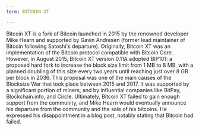 ```yaml
---
term: BITCOIN XT

---
```

Bitcoin XT is a fork of Bitcoin launched in 2015 by the renowned developer Mike Hearn and supported by Gavin Andresen (former lead maintainer of Bitcoin following Satoshi's departure). Originally, Bitcoin XT was an implementation of the Bitcoin protocol compatible with Bitcoin Core. However, in August 2015, Bitcoin XT version 0.11A adopted BIP101: a proposed hard fork to increase the block size limit from 1 MB to 8 MB, with a planned doubling of this size every two years until reaching just over 8 GB per block in 2036. This proposal was one of the main causes of the Blocksize War that took place between 2015 and 2017. It was supported by a significant portion of miners, and by influential companies like BitPay, Blockchain.info, and Circle. Ultimately, Bitcoin XT failed to gain enough support from the community, and Mike Hearn would eventually announce his departure from the community and the sale of his bitcoins. He expressed his disappointment in a blog post, notably stating that Bitcoin had failed.